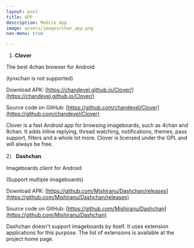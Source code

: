 ```yaml
---
layout: post
title: APP
description: Mobile App
image: assets/images/chan_app.png
nav-menu: true

---
```


1)  **Clover**

The best 4chan browser for Android

(lynxchan is not supported)

Download APK: [https://chandevel.github.io/Clover/](https://chandevel.github.io/Clover/)

Source code on GitHub: [https://github.com/chandevel/Clover](https://github.com/chandevel/Clover)

Clover is a fast Android app for browsing imageboards, such as 4chan and 8chan. It adds inline replying, thread watching, notifications, themes, pass support, filters and a whole lot more. Clover is licensed under the GPL and will always be free.


2） **Dashchan**

Imageboards client for Android

(Support multiple imageboards)

Download APK: [https://github.com/Mishiranu/Dashchan/releases](https://github.com/Mishiranu/Dashchan/releases)

Source code on GitHub: [https://github.com/Mishiranu/Dashchan](https://github.com/Mishiranu/Dashchan)

Dashchan doesn't support imageboards by itself. It uses extension applications for this purpose. The list of extensions is available at the project home page.
